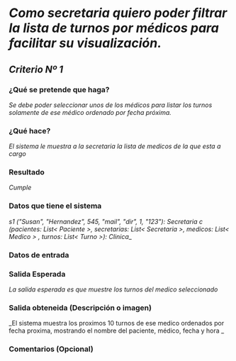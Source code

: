 # _Como secretaria quiero poder filtrar la lista de turnos por médicos para facilitar su visualización._

## _Criterio Nº 1_

### ¿Qué se pretende que haga? 
_Se debe poder seleccionar unos de los médicos para listar los turnos solamente de ese médico ordenado por fecha próxima._ 

### ¿Qué hace?
_El sistema le muestra a la secretaria la lista de medicos de la que esta a cargo_

### Resultado
_Cumple_

###  Datos que tiene el sistema
_s1 ("Susan", "Hernandez", 545, "mail", "dir", 1, "123"): Secretaria_
_c (pacientes: List< Paciente >, secretarias: List< Secretaria >, medicos: List< Medico > , turnos: List< Turno >): Clinica__

###  Datos de entrada 

###  Salida Esperada 
_La salida esperada es que muestre los turnos del medico seleccionado_

###  Salida obteneida (Descripción o imagen) 
_El sistema muestra los proximos 10 turnos de ese medico ordenados por fecha proxima, mostrando el nombre del paciente, médico, fecha y hora _

### Comentarios (Opcional)

